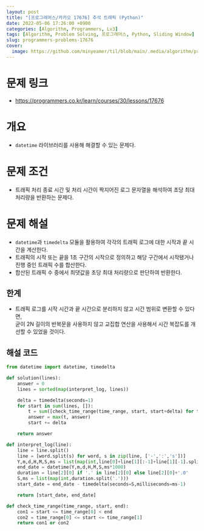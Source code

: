 ```yaml
---
layout: post
title: "[프로그래머스/카카오 17676] 추석 트래픽 (Python)"
date: 2022-05-06 17:26:00 +0900
categories: [Algorithm, Programmers, Lv3]
tags: [Algorithm, Problem Solving, 프로그래머스, Python, Sliding Window]
slug: programmers-problems-17676
cover:
  image: https://github.com/minyeamer/til/blob/main/.media/algorithm/programmers-logo.png?raw=true
---
```


# 문제 링크
- https://programmers.co.kr/learn/courses/30/lessons/17676

# 개요
- `datetime` 라이브러리를 사용해 해결할 수 있는 문제다.

# 문제 조건
- 트래픽 처리 종료 시간 및 처리 시간이 짝지어진 로그 문자열을 해석하여 초당 최대 처리량을 반환하는 문제다.

# 문제 해설
- `datetime`과 `timedelta` 모듈을 활용하여 각각의 트래픽 로그에 대한 시작과 끝 시간을 계산한다.
- 트래픽의 시작 또는 끝을 1초 구간의 시작으로 정의하고 해당 구간에서 시작됐거나 진행 중인 트래픽 수를 합산한다.
- 합산된 트래픽 수 중에서 최댓값을 초당 최대 처리량으로 판단하여 반환한다.

## 한계
- 트래픽 로그를 시작 시간과 끝 시간으로 분리하지 않고 시간 범위로 변환할 수 있다면,   
  굳이 2N 길이의 반복문을 사용하지 않고 교집합 연산을 사용해서 시간 복잡도를 개선할 수 있었을 것이다.

## 해설 코드

```python
from datetime import datetime, timedelta

def solution(lines):
    answer = 0
    lines = sorted(map(interpret_log, lines))

    delta = timedelta(seconds=1)
    for start in sum(lines, []):
        t = sum([check_time_range(time_range, start, start+delta) for time_range in lines])
        answer = max(t, answer)
        start += delta

    return answer

def interpret_log(line):
    line = line.split()
    line = [word.split(s) for word, s in zip(line, ['-',':','s'])]
    Y,m,d,H,M,S,ms = list(map(int,line[0]+line[1][:-1]+line[1][-1].split('.')))
    end_date = datetime(Y,m,d,H,M,S,ms*1000)
    duration = line[2][0] if '.' in line[2][0] else line[2][0]+'.0'
    S,ms = list(map(int,duration.split('.')))
    start_date = end_date - timedelta(seconds=S,milliseconds=ms-1)

    return [start_date, end_date]

def check_time_range(time_range, start, end):
    con1 = start <= time_range[0] < end
    con2 = time_range[0] <= start <= time_range[1]
    return con1 or con2
```